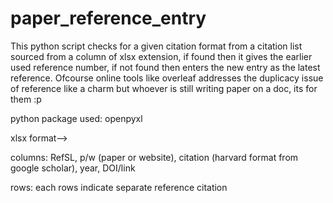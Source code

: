 # paper_reference_entry
This python script checks for a given citation format from a citation list sourced from a column of xlsx extension, if found then it gives the earlier used reference number, if not found then enters the new entry as the latest reference. Ofcourse online tools like overleaf addresses the duplicacy issue of reference like a charm but whoever is still writing paper on a doc, its for them :p

python package used: openpyxl 
	
xlsx format-->

columns: RefSL, p/w (paper or website), citation (harvard format from google scholar), year, DOI/link

rows: each rows indicate separate reference citation
